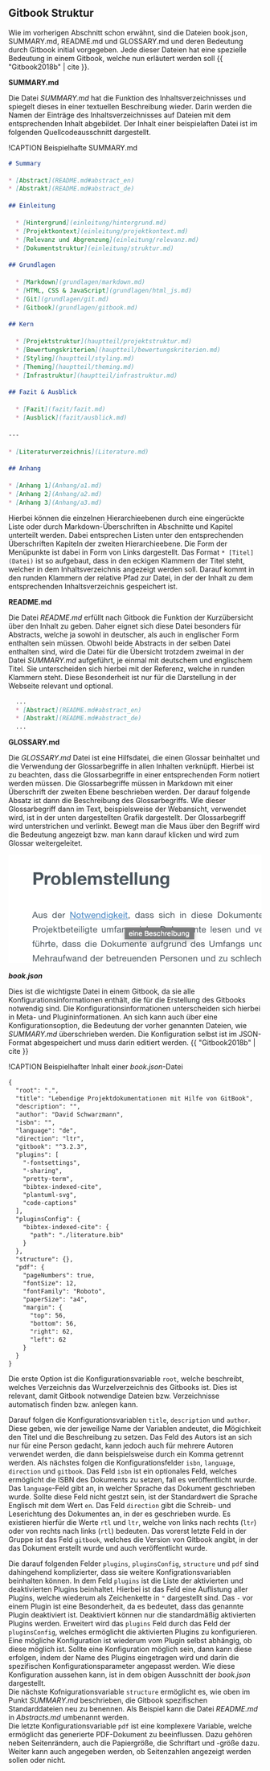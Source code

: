 ## Gitbook Struktur

Wie im vorherigen Abschnitt schon erwähnt, sind die Dateien book.json, SUMMARY.md, README.md und GLOSSARY.md und deren Bedeutung durch Gitbook initial vorgegeben. Jede dieser Dateien hat eine spezielle Bedeutung in einem Gitbook, welche nun erläutert werden soll {{ "Gitbook2018b" | cite }}.

**SUMMARY.md**

Die Datei _SUMMARY.md_ hat die Funktion des Inhaltsverzeichnisses und spiegelt dieses in einer textuellen Beschreibung wieder. Darin werden die Namen der Einträge des Inhaltsverzeichnisses auf Dateien mit dem entsprechenden Inhalt abgebildet. Der Inhalt einer beispielaften Datei ist im folgenden Quellcodeausschnitt dargestellt.

!CAPTION Beispielhafte SUMMARY.md
```markdown
# Summary

* [Abstract](README.md#abstract_en)
* [Abstrakt](README.md#abstract_de)

## Einleitung

  * [Hintergrund](einleitung/hintergrund.md)
  * [Projektkontext](einleitung/projektkontext.md)
  * [Relevanz und Abgrenzung](einleitung/relevanz.md)
  * [Dokumentstruktur](einleitung/struktur.md)

## Grundlagen

  * [Markdown](grundlagen/markdown.md)
  * [HTML, CSS & JavaScript](grundlagen/html_js.md)
  * [Git](grundlagen/git.md)
  * [Gitbook](grundlagen/gitbook.md)

## Kern

  * [Projektstruktur](hauptteil/projektstruktur.md)
  * [Bewertungskriterien](hauptteil/bewertungskriterien.md)
  * [Styling](hauptteil/styling.md)
  * [Theming](hauptteil/theming.md)
  * [Infrastruktur](hauptteil/infrastruktur.md)

## Fazit & Ausblick

  * [Fazit](fazit/fazit.md)
  * [Ausblick](fazit/ausblick.md)

---

* [Literaturverzeichnis](Literature.md)

## Anhang

* [Anhang 1](Anhang/a1.md)
* [Anhang 2](Anhang/a2.md)
* [Anhang 3](Anhang/a3.md)
```

Hierbei können die einzelnen Hierarchieebenen durch eine eingerückte Liste oder durch Markdown-Überschriften in Abschnitte und Kapitel unterteilt werden. Dabei entsprechen Listen unter den entsprechenden Überschriften Kapiteln der zweiten Hierarchieebene. Die Form der Menüpunkte ist dabei in Form von Links dargestellt. Das Format `* [Titel](Datei)` ist so aufgebaut, dass in den eckigen Klammern der Titel steht, welcher in dem Inhaltsverzeichnis angezeigt werden soll. Darauf kommt in den runden Klammern der relative Pfad zur Datei, in der der Inhalt zu dem entsprechenden Inhaltsverzeichnis gespeichert ist.

**README.md**

Die Datei _README.md_ erfüllt nach Gitbook die Funktion der Kurzübersicht über den Inhalt zu geben. Daher eignet sich diese Datei besonders für Abstracts, welche ja sowohl in deutscher, als auch in englischer Form enthalten sein müssen. Obwohl beide Abstracts in der selben Datei enthalten sind, wird die Datei für die Übersicht trotzdem zweimal in der Datei _SUMMARY.md_ aufgeführt, je einmal mit deutschem und englischem Titel. Sie unterscheiden sich hierbei mit der Referenz, welche in runden Klammern steht. Diese Besonderheit ist nur für die Darstellung in der Webseite relevant und optional. 

```markdown
  ...
  * [Abstract](README.md#abstract_en)
  * [Abstrakt](README.md#abstract_de)
  ...
```

**GLOSSARY.md**

Die _GLOSSARY.md_ Datei ist eine Hilfsdatei, die einen Glossar beinhaltet und die Verwendung der Glossarbegriffe in allen Inhalten verknüpft. Hierbei ist zu beachten, dass die Glossarbegriffe in einer entsprechenden Form notiert werden müssen. Die Glossarbegriffe müssen in Markdown mit einer Überschrift der zweiten Ebene beschrieben werden. Der darauf folgende Absatz ist dann die Beschreibung des Glossarbegriffs. Wie dieser Glossarbegriff dann im Text, beispielsweise der Webansicht, verwendet wird, ist in der unten dargestellten Grafik dargestellt. Der Glossarbegriff wird unterstrichen und verlinkt. Bewegt man die Maus über den Begriff wird die Bedeutung angezeigt bzw. man kann darauf klicken und wird zum Glossar weitergeleitet.

![Eingliederung eines Glossarbegriffs im Fließtext](/img/glossar-use.png)

_**book.json**_

Dies ist die wichtigste Datei in einem Gitbook, da sie alle Konfigurationsinformationen enthält, die für die Erstellung des Gitbooks notwendig sind. Die Konfigurationsinformationen unterscheiden sich hierbei in Meta- und Plugininformationen. An sich kann auch über eine Konfigurationsoption, die Bedeutung der vorher genannten Dateien, wie _SUMMARY.md_ überschrieben werden. Die Konfiguration selbst ist im JSON-Format abgespeichert und muss darin editiert werden.
{{ "Gitbook2018b" | cite }}

!CAPTION Beispielhafter Inhalt einer _book.json_-Datei

```
{
  "root": ".",
  "title": "Lebendige Projektdokumentationen mit Hilfe von GitBook",
  "description": "",
  "author": "David Schwarzmann",
  "isbn": "",
  "language": "de",
  "direction": "ltr",
  "gitbook": "^3.2.3",
  "plugins": [
    "-fontsettings",
    "-sharing",
    "pretty-term",
    "bibtex-indexed-cite",
    "plantuml-svg",
    "code-captions"
  ],
  "pluginsConfig": {
    "bibtex-indexed-cite": {
      "path": "./literature.bib"
    }
  },
  "structure": {},
  "pdf": {
    "pageNumbers": true,
    "fontSize": 12,
    "fontFamily": "Roboto",
    "paperSize": "a4",
    "margin": {
      "top": 56,
      "bottom": 56,
      "right": 62,
      "left": 62
    }
  }
}
```

Die erste Option ist die Konfigurationsvariable `root`, welche beschreibt, welches Verzeichnis das Wurzelverzeichnis des Gitbooks ist. Dies ist relevant, damit Gitbook notwendige Dateien bzw. Verzeichnisse automatisch finden bzw. anlegen kann. 

Darauf folgen die Konfigurationsvariablen `title`, `description` und `author`. Diese geben, wie der jeweilige Name der Variablen andeutet, die Mögichkeit den Titel und die Beschreibung zu setzen. Das Feld des Autors ist an sich nur für eine Person gedacht, kann jedoch auch für mehrere Autoren verwendet werden, die dann beispielsweise durch ein Komma getrennt werden. Als nächstes folgen die Konfigurationsfelder `isbn`, `language`, `direction` und `gitbook`. Das Feld `isbn` ist ein optionales Feld, welches ermöglicht die ISBN des Dokuments zu setzen, fall es veröffentlicht wurde. Das `language`-Feld gibt an, in welcher Sprache das Dokument geschrieben wurde. Sollte diese Feld nicht gestzt sein, ist der Standardwert die Sprache Englisch mit dem Wert `en`. Das Feld `direction` gibt die Schreib- und Leserichtung des Dokumentes an, in der es geschrieben wurde. Es existieren hierfür die Werte `rtl` und `ltr`, welche von links nach rechts (`ltr`) oder von rechts nach links (`rtl`) bedeuten. Das vorerst letzte Feld in der Gruppe ist das Feld `gitbook`, welches die Version von Gitbook angibt, in der das Dokument erstellt wurde und auch veröffentlicht wurde.

Die  darauf folgenden Felder `plugins`, `pluginsConfig`, `structure` und `pdf` sind dahingehend komplizierter, dass sie weitere Konfigrationsvariablen beinhalten können. In dem Feld `plugins` ist die Liste der aktivierten und deaktivierten Plugins beinhaltet. Hierbei ist das Feld eine Auflistung aller Plugins, welche wiederum als Zeichenkette in `"` dargestellt sind. Das `-` vor einem Plugin ist eine Besonderheit, da es bedeutet, dass das genannte Plugin deaktiviert ist. Deaktiviert können nur die standardmäßig aktivierten Plugins werden. Erweitert wird das `plugins` Feld durch das Feld der `pluginsConfig`, welches ermöglicht die aktivierten Plugins zu konfigurieren. Eine mögliche Konfiguration ist wiederum vom Plugin selbst abhängig, ob diese möglich ist. Sollte eine Konfiguration möglich sein, dann kann diese erfolgen, indem der Name des Plugins eingetragen wird und darin die spezifischen Konfigurationsparameter angepasst werden. Wie diese Konfiguration aussehen kann, ist in dem obigen Ausschnitt der _book.json_ dargestellt. <br/> Die nächste Kofnigurationsvariable `structure` ermöglicht es, wie oben im Punkt _SUMMARY.md_ beschrieben, die Gitbook spezifischen Standarddateien neu zu benennen. Als Beispiel kann die Datei _README.md_ in _Abstracts.md_ umbenannt werden. <br/> Die letzte Konfigurationsvariable `pdf` ist eine komplexere Variable, welche ermöglicht das generierte PDF-Dokument zu beeinflussen. Dazu gehören neben Seitenrändern, auch die Papiergröße, die Schriftart und -größe dazu. Weiter kann auch angegeben werden, ob Seitenzahlen angezeigt werden sollen oder nicht.




